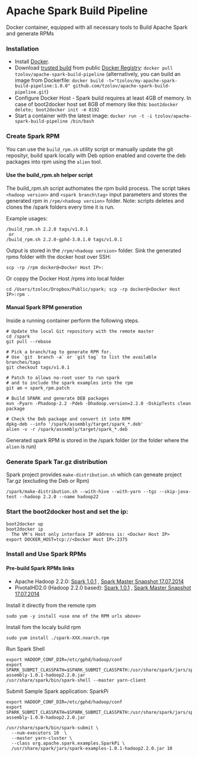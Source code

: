 Apache Spark Build Pipeline
===========================

Docker container, equipped with all necessary tools to Build Apache Spark and generate RPMs

### Installation

* Install [Docker](https://www.docker.io/).
* Download [trusted build](https://registry.hub.docker.com/u/tzolov/apache-spark-build-pipeline/) from public [Docker Registry](https://index.docker.io/): `docker pull tzolov/apache-spark-build-pipeline` (alternatively, you can build an image from Dockerfile: `docker build -t="tzolov/my-apache-spark-build-pipeline:1.0.0" github.com/tzolov/apache-spark-build-pipeline.git`)
* Configure Docker Host - Spark build requires at least 4GB of memory. In case of boot2docker host set 8GB of memory like this: `boot2docker delete; boot2docker init -m 8192`     
* Start a container with the latest image: `docker run -t -i tzolov/apache-spark-build-pipeline /bin/bash`

### Create Spark RPM
You can use the `build_rpm.sh` utility script or manually update the git reposityr, build spark locally with Deb option enabled and coverte the deb packages into rpm using the `alien` tool.

#### Use the build_rpm.sh helper script
The build_rpm.sh script authomates the rpm build process. The script takes `<hadoop version>` and `<spark branch\tag>` 
input parameters and stores the generated rpm in `/rpm/<hadoop version>` folder.
Note: scripts deletes and clones the /spark folders every time it is run.

Example usages:

    /build_rpm.sh 2.2.0 tags/v1.0.1 
     or  
    /build_rpm.sh 2.2.0-gphd-3.0.1.0 tags/v1.0.1
    
Output is stored in the `/rpm/<hadoop version>` folder. Sink the generated rpms folder with the docker host
over SSH: 

    scp -rp /rpm docker@<Docker Host IP>: 

Or coppy the Docker Host /rpms into local folder

    cd /Users/tzoloc/Dropbox/Public/spark; scp -rp docker@<Docker Host IP>:rpm .
    
#### Manual Spark RPM generation 
Inside a running container perform the following steps.

    # Update the local Git repository with the remote master
    cd /spark
    git pull --rebase

    # Pick a branch/tag to generate RPM for. 
    # Use `git  branch -a` or `git tag` to list the available branches/tags
    git checkout tags/v1.0.1

    # Patch to allows no-root user to run spark 
    # and to include the spark examples into the rpm
    git am < spark_rpm.patch

    # Build SPARK and generate DEB packages
    mvn -Pyarn -Phadoop-2.2 -Pdeb -Dhadoop.version=2.2.0 -DskipTests clean package

    # Check the Deb package and convert it into RPM
    dpkg-deb --info '/spark/assembly/target/spark_*.deb'
    alien -v -r /spark/assembly/target/spark_*.deb 

Generated spark RPM is stored in the /spark folder (or the folder where the `alien` is run)

### Generate Spark Tar.gz distribution 
Spark project provides `make-distribution.sh` which can geneate project Tar.gz (excluding the Deb or Rpm)

    /spark/make-distribution.sh --with-hive --with-yarn --tgz --skip-java-test --hadoop 2.2.0 --name hadoop22

### Start the boot2docker host and set the ip:

    boot2docker up 
    boot2docker ip
      The VM's Host only interface IP address is: <Docker Host IP>
    export DOCKER_HOST=tcp://<Docker Host IP>:2375


### Install and Use Spark RPMs

#### Pre-build Spark RPMs links

+ Apache Hadoop 2.2.0:
[Spark 1.0.1](https://dl.dropboxusercontent.com/u/79241625/spark/rpm/2.2.0/spark-1.0.1-3.noarch.rpm) , 
[Spark Master Snapshot 17.07.2014](https://dl.dropboxusercontent.com/u/79241625/spark/rpm/2.2.0-gphd-3.0.1.0/spark-1.0.1-1.noarch.rpm)
+ PivotalHD2.0 (Hadoop 2.2.0 based):
[Spark 1.0.1](https://dl.dropboxusercontent.com/u/79241625/spark/rpm/2.2.0/spark-1.1.0%2BSNAPSHOT-1.noarch.rpm) ,
[Spark Master Snapshot 17.07.2014](https://dl.dropboxusercontent.com/u/79241625/spark/rpm/2.2.0-gphd-3.0.1.0/spark-1.1.0%2BSNAPSHOT-5.noarch.rpm) 

Install it directly from the remote rpm

    sudo yum -y install <use one of the RPM urls above>

Install fom the localy build rpm
    
    sudo yum install ./spark-XXX.noarch.rpm

Run Spark Shell

    export HADOOP_CONF_DIR=/etc/gphd/hadoop/conf
    export SPARK_SUBMIT_CLASSPATH=$SPARK_SUBMIT_CLASSPATH:/usr/share/spark/jars/spark-assembly-1.0.1-hadoop2.2.0.jar
    /usr/share/spark/bin/spark-shell --master yarn-client
    
Submit Sample Spark application: SparkPi

    export HADOOP_CONF_DIR=/etc/gphd/hadoop/conf
    export SPARK_SUBMIT_CLASSPATH=$SPARK_SUBMIT_CLASSPATH:/usr/share/spark/jars/spark-assembly-1.0.0-hadoop2.2.0.jar

    /usr/share/spark/bin/spark-submit \ 
      --num-executors 10  \ 
      --master yarn-cluster \ 
      --class org.apache.spark.examples.SparkPi \
      /usr/share/spark/jars/spark-examples-1.0.1-hadoop2.2.0.jar 10

